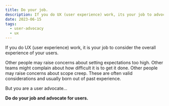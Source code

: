 ```yaml
---
title: Do your job.
description: If you do UX (user experience) work, its your job to advocate for the user.
date: 2023-06-15
tags:
  - user-advocacy
  - ux
---
```


If you do UX (user experience) work, it is your job to consider the overall experience of your users.

Other people may raise concerns about setting expectations too high. Other teams might complain about how difficult it is to get it done. Other people may raise concerns about scope creep. These are often valid considerations and usually born out of past experience.

But you are a user advocate… 

**Do do your job and advocate for users.**